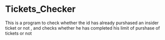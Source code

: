 # Tickets_Checker
This is a program to check whether the id has already purshased an insider ticket or not , and checks whether he has completed
his limit of purshase of tickets or not
